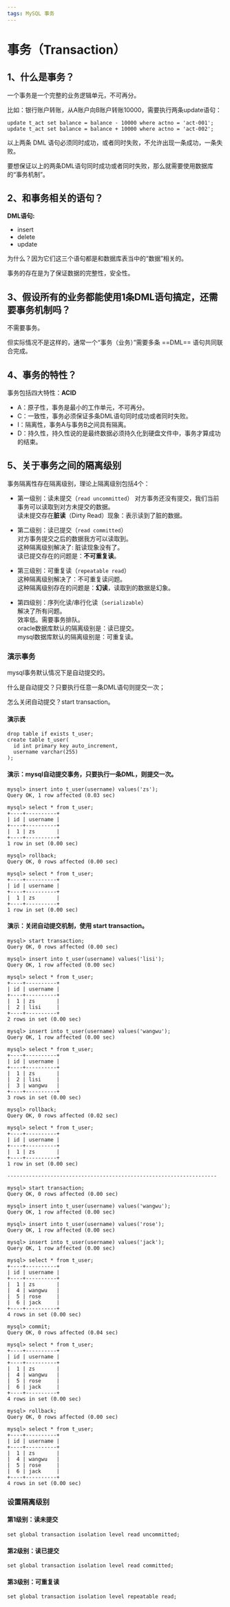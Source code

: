 ```yaml
---
tags: MySQL 事务
---
```


# 事务（Transaction）

## 1、什么是事务？

一个事务是一个完整的业务逻辑单元，不可再分。  

比如：银行账户转账，从A账户向B账户转账10000，需要执行两条update语句：

```mysql
update t_act set balance = balance - 10000 where actno = 'act-001';
update t_act set balance = balance + 10000 where actno = 'act-002';
```

以上两条 DML 语句必须同时成功，或者同时失败，不允许出现一条成功，一条失败。  

要想保证以上的两条DML语句同时成功或者同时失败，那么就需要使用数据库的“事务机制”。

## 2、和事务相关的语句？

**DML语句:**

* insert 
* delete
* update

为什么？因为它们这三个语句都是和数据库表当中的“数据”相关的。   

事务的存在是为了保证数据的完整性，安全性。

## 3、假设所有的业务都能使用1条DML语句搞定，还需要事务机制吗？

不需要事务。  

但实际情况不是这样的，通常一个“事务（业务）”需要多条 ==DML== 语句共同联合完成。  

## 4、事务的特性？

事务包括四大特性：**ACID**   

* A：原子性，事务是最小的工作单元，不可再分。   
* C：一致性，事务必须保证多条DML语句同时成功或者同时失败。 
* I：隔离性，事务A与事务B之间具有隔离。
* D：持久性，持久性说的是最终数据必须持久化到硬盘文件中，事务才算成功的结束。

## 5、关于事务之间的隔离级别

事务隔离性存在隔离级别，理论上隔离级别包括4个：  

* 第一级别：读未提交（`read uncommitted`） 
  对方事务还没有提交，我们当前事务可以读取到对方未提交的数据。   
  读未提交存在**脏读**（Dirty Read）现象：表示读到了脏的数据。   

* 第二级别：读已提交（`read committed`）   
  对方事务提交之后的数据我方可以读取到。   
  这种隔离级别解决了: 脏读现象没有了。   
  读已提交存在的问题是：**不可重复读**。   
* 第三级别：可重复读（`repeatable read`）   
  这种隔离级别解决了：不可重复读问题。   
  这种隔离级别存在的问题是：**幻读**，读取到的数据是幻象。  
* 第四级别：序列化读/串行化读（`serializable`）     
  解决了所有问题。    
  效率低。需要事务排队。    
  oracle数据库默认的隔离级别是：读已提交。   
  mysql数据库默认的隔离级别是：可重复读。

### 演示事务

mysql事务默认情况下是自动提交的。  

什么是自动提交？只要执行任意一条DML语句则提交一次；  

怎么关闭自动提交？start transaction。

#### 演示表

```mysql
drop table if exists t_user;
create table t_user(
  id int primary key auto_increment,
  username varchar(255)
);
```

#### 演示：mysql自动提交事务，只要执行一条DML，则提交一次。

```mysql
mysql> insert into t_user(username) values('zs');
Query OK, 1 row affected (0.03 sec)

mysql> select * from t_user;
+----+----------+
| id | username |
+----+----------+
|  1 | zs       |
+----+----------+
1 row in set (0.00 sec)

mysql> rollback;
Query OK, 0 rows affected (0.00 sec)

mysql> select * from t_user;
+----+----------+
| id | username |
+----+----------+
|  1 | zs       |
+----+----------+
1 row in set (0.00 sec)
```

#### 演示：关闭自动提交机制，使用 start transaction。

```mysql
mysql> start transaction;
Query OK, 0 rows affected (0.00 sec)

mysql> insert into t_user(username) values('lisi');
Query OK, 1 row affected (0.00 sec)

mysql> select * from t_user;
+----+----------+
| id | username |
+----+----------+
|  1 | zs       |
|  2 | lisi     |
+----+----------+
2 rows in set (0.00 sec)

mysql> insert into t_user(username) values('wangwu');
Query OK, 1 row affected (0.00 sec)

mysql> select * from t_user;
+----+----------+
| id | username |
+----+----------+
|  1 | zs       |
|  2 | lisi     |
|  3 | wangwu   |
+----+----------+
3 rows in set (0.00 sec)

mysql> rollback;
Query OK, 0 rows affected (0.02 sec)

mysql> select * from t_user;
+----+----------+
| id | username |
+----+----------+
|  1 | zs       |
+----+----------+
1 row in set (0.00 sec)

--------------------------------------------------------------------

mysql> start transaction;
Query OK, 0 rows affected (0.00 sec)

mysql> insert into t_user(username) values('wangwu');
Query OK, 1 row affected (0.00 sec)

mysql> insert into t_user(username) values('rose');
Query OK, 1 row affected (0.00 sec)

mysql> insert into t_user(username) values('jack');
Query OK, 1 row affected (0.00 sec)

mysql> select * from t_user;
+----+----------+
| id | username |
+----+----------+
|  1 | zs       |
|  4 | wangwu   |
|  5 | rose     |
|  6 | jack     |
+----+----------+
4 rows in set (0.00 sec)

mysql> commit;
Query OK, 0 rows affected (0.04 sec)

mysql> select * from t_user;
+----+----------+
| id | username |
+----+----------+
|  1 | zs       |
|  4 | wangwu   |
|  5 | rose     |
|  6 | jack     |
+----+----------+
4 rows in set (0.00 sec)

mysql> rollback;
Query OK, 0 rows affected (0.00 sec)

mysql> select * from t_user;
+----+----------+
| id | username |
+----+----------+
|  1 | zs       |
|  4 | wangwu   |
|  5 | rose     |
|  6 | jack     |
+----+----------+
4 rows in set (0.00 sec)
```
### 设置隔离级别

#### 第1级别：读未提交

`set global transaction isolation level read uncommitted;`

#### 第2级别：读已提交

`set global transaction isolation level read committed;`

#### 第3级别：可重复读

`set global transaction isolation level repeatable read;`

